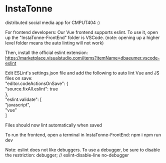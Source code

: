 # InstaTonne
distributed social media app for CMPUT404 :)


For frontend developers:
Our Vue frontend supports eslint. To use it, open up the "InstaTonne-FrontEnd" folder is VSCode.
(note: opening up a higher level folder means the auto linting will not work)

Then, install the official eslint extension: https://marketplace.visualstudio.com/items?itemName=dbaeumer.vscode-eslint  

Edit ESLint's settings.json file and add the following to auto lint Vue and JS files on save:  
"editor.codeActionsOnSave": {  
        "source.fixAll.eslint": true  
    },  
"eslint.validate": [  
        "javascript",  
        "vue"  
    ]

Files should now lint automatically when saved

To run the frontend, open a terminal in InstaTonne-FrontEnd:
npm i
npm run dev

Note: eslint does not like debuggers. To use a debugger, be sure to disable the restriction:
debugger; // eslint-disable-line no-debugger
